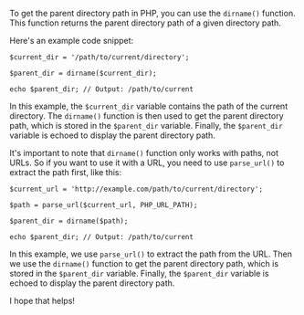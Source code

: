 To get the parent directory path in PHP, you can use the `dirname()` function. This function returns the parent directory path of a given directory path.

Here's an example code snippet:

```
$current_dir = '/path/to/current/directory';

$parent_dir = dirname($current_dir);

echo $parent_dir; // Output: /path/to/current
```

In this example, the `$current_dir` variable contains the path of the current directory. The `dirname()` function is then used to get the parent directory path, which is stored in the `$parent_dir` variable. Finally, the `$parent_dir` variable is echoed to display the parent directory path.

It's important to note that `dirname()` function only works with paths, not URLs. So if you want to use it with a URL, you need to use `parse_url()` to extract the path first, like this:

```
$current_url = 'http://example.com/path/to/current/directory';

$path = parse_url($current_url, PHP_URL_PATH);

$parent_dir = dirname($path);

echo $parent_dir; // Output: /path/to/current
```

In this example, we use `parse_url()` to extract the path from the URL. Then we use the `dirname()` function to get the parent directory path, which is stored in the `$parent_dir` variable. Finally, the `$parent_dir` variable is echoed to display the parent directory path.

I hope that helps!
